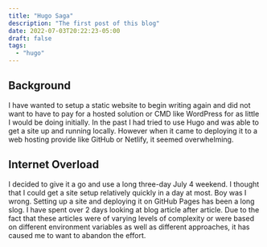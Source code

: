 ```yaml
---
title: "Hugo Saga"
description: "The first post of this blog"
date: 2022-07-03T20:22:23-05:00
draft: false
tags:
  - "hugo"
---
```


## Background
I have wanted to setup a static website to begin writing again and did not want to have to pay for a hosted solution or CMD like WordPress for as little I would be doing initially. In the past I had tried to use Hugo and was able to get a site up and running locally. However when it came to deploying it to a web hosting provide like GitHub or Netlify, it seemed overwhelming.


## Internet Overload
I decided to give it a go and use a long three-day July 4 weekend. I thought that I could get a site setup relatively quickly in a day at most. Boy was I wrong. Setting up a site and deploying it on GitHub Pages has been a long slog. I have spent over 2 days looking at blog article after article. Due to the fact that these articles were of varying levels of complexity or were based on different environment variables as well as different approaches, it has caused me to want to abandon the effort.
